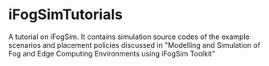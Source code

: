 # iFogSimTutorials
A tutorial on iFogSim. It contains simulation source codes of the example scenarios and placement policies discussed in  "Modelling and Simulation of Fog and Edge Computing Environments using iFogSim Toolkit"

